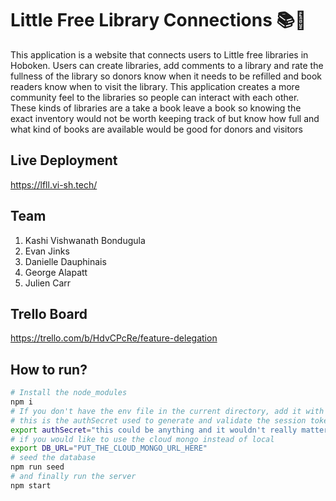 # Little Free Library Connections 📚📘

This application is a website that connects users to Little free libraries in Hoboken. Users can create libraries, add comments to a library and rate the fullness of the library so donors know when it needs to be refilled and book readers know when to visit the library. This application creates a more community feel to the libraries so people can interact with each other. These kinds of libraries are a take a book leave a book so knowing the exact inventory would not be worth keeping track of but know how full and what kind of books are available would be good for donors and visitors

## Live Deployment

https://lfll.vi-sh.tech/

## Team

<ol>
  <li>Kashi Vishwanath Bondugula</li>
  <li>Evan Jinks</li>
  <li>Danielle Dauphinais</li>
  <li>George Alapatt</li>
  <li>Julien Carr</li>
</ol>

## Trello Board

https://trello.com/b/HdvCPcRe/feature-delegation

##

## How to run?

```sh
# Install the node_modules
npm i
# If you don't have the env file in the current directory, add it with this export authSecret
# this is the authSecret used to generate and validate the session tokens
export authSecret="this could be anything and it wouldn't really matter"
# if you would like to use the cloud mongo instead of local
export DB_URL="PUT_THE_CLOUD_MONGO_URL_HERE"
# seed the database
npm run seed
# and finally run the server
npm start
```
